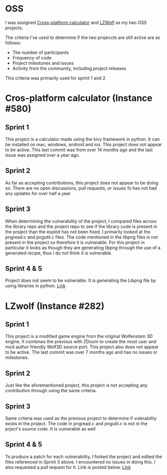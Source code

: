 # OSS

I was assigned [Cross-platform calculator](https://github.com/Rohan-cod/cross_platform_calc) and [LZWolf](https://github.com/madmodder123/lzwolf-sdl2) as my two OSS projects.

The criteria I've used to determine if the two projeccts are still active are as follows:
- The number of participants
- Frequency of code
- Project milestones and issues
- Activity from the community, including project releases

This criteria was primarily used for sprint 1 and 2

# Cros-platform calculator (Instance #580)

## Sprint 1
This project is a calculator made using the kivy framework in python. It can be installed on mac, windows, android and ios. This project does not appear to be active. This last commit was from over 14 months ago and the last issue was assigned over a year ago.

## Sprint 2
As far as accepting contributions, this project does not appear to be doing so. There are no open discussions, pull requests, or issues fo has not had any updates for over half a year

## Sprint 3
When determining the vulnerability of the project, I compared files across the library repo and the project repo to see if the library code is present in the project than the exploit has not been fixed. I primarily looked at the pngread.c and pngutil.c files. The code mentioned in the libpng files is not present in the project so therefore it is vulnerable. For this project in particular it looks as though they are generating libpng through the use of a generated recipe, thus I do not think it is vulnerable.

## Sprint 4 & 5
Project does not seem to be vulnerable. It is generating the Libpng file by using libraries in python.
[Link](https://github.com/psherrill24/cross_platform_calc/blob/master/kivy-ios/recipes/libpng/__init__.py)

# LZwolf (Instance #282)

## Sprint 1
This project is a modified game engine from the original Wolfenstein 3D engine, It combines the previous with ZDoom to create the most user and mod author friendly Wolf3D source port. This project also does not appear to be active. The last commit was over 7 months ago and has no issues or milestones.

## Sprint 2
Just like the aforementioned project, this project is not accepting any contribution through using the same criteria.

## Sprint 3
Same criteria was used as the previous project to determine if vulerability exists in the project. The code in pngread.c and pngutil.c is not in the prject's source code. It is vulnerable as well

## Sprint 4 & 5
To produce a patch for each vulnerability, I forked the project and edited the files referenced in Sprint 3 above. I encountered no issues in doing this, I also requested a pull request for it. Link is posted below.
[Link](https://github.com/madmodder123/lzwolf-sdl2/pull/1/files)
